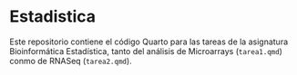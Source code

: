 # Estadistica
Este repositorio contiene el código Quarto para las tareas de la asignatura Bioinformática Estadística, tanto del análisis de Microarrays (`tarea1.qmd`) conmo de RNASeq (`tarea2.qmd`).
